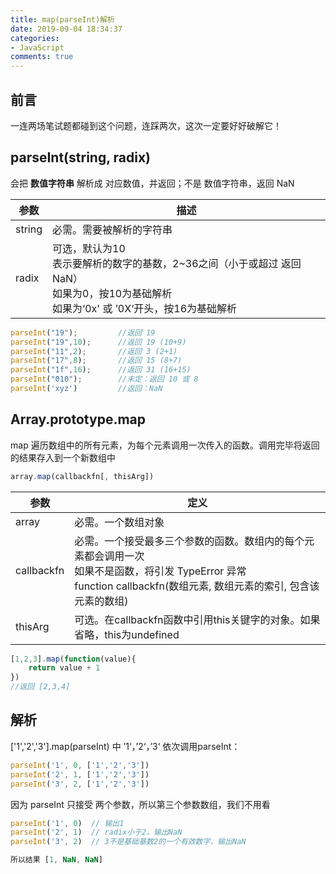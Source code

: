 ```yaml
---
title: map(parseInt)解析
date: 2019-09-04 18:34:37
categories:
- JavaScript
comments: true
---
```


## 前言
一连两场笔试题都碰到这个问题，连踩两次，这次一定要好好破解它！

<!-- more -->



## parseInt(string, radix)

会把 **数值字符串** 解析成 对应数值，并返回；不是 数值字符串，返回 NaN

| 参数   | 描述                                                         |
| ------ | ------------------------------------------------------------ |
| string | 必需。需要被解析的字符串                                     |
| radix  | 可选，默认为10<br />表示要解析的数字的基数，2~36之间（小于或超过 返回NaN）<br />如果为0，按10为基础解析<br />如果为‘0x' 或 ’0X‘开头，按16为基础解析 |

```js
parseInt("19");			//返回 19
parseInt("19",10);		//返回 19 (10+9)
parseInt("11",2);		//返回 3 (2+1)
parseInt("17",8);		//返回 15 (8+7)
parseInt("1f",16);		//返回 31 (16+15)
parseInt("010");		//未定：返回 10 或 8
parseInt('xyz')         //返回：NaN
```



## Array.prototype.map

map 遍历数组中的所有元素，为每个元素调用一次传入的函数。调用完毕将返回的结果存入到一个新数组中

```js
array.map(callbackfn[, thisArg])
```

| 参数       | 定义                                                         |
| ---------- | ------------------------------------------------------------ |
| array      | 必需。一个数组对象                                           |
| callbackfn | 必需。一个接受最多三个参数的函数。数组内的每个元素都会调用一次<br />如果不是函数，将引发 TypeError 异常<br />function callbackfn(数组元素, 数组元素的索引, 包含该元素的数组) |
| thisArg    | 可选。在callbackfn函数中引用this关键字的对象。如果省略，this为undefined |

```js
[1,2,3].map(function(value){
	return value + 1
})
//返回 [2,3,4]
```



## 解析

['1','2','3'].map(parseInt) 中 ’1‘，’2‘，’3‘ 依次调用parseInt：

```js
parseInt('1', 0, ['1','2','3'])
parseInt('2', 1, ['1','2','3'])
parseInt('3', 2, ['1','2','3'])
```

因为 parseInt 只接受 两个参数，所以第三个参数数组，我们不用看

```js
parseInt('1', 0)  // 输出1
parseInt('2', 1)  // radix小于2，输出NaN
parseInt('3', 2)  // 3不是基础基数2的一个有效数字，输出NaN

所以结果 [1, NaN, NaN]
```